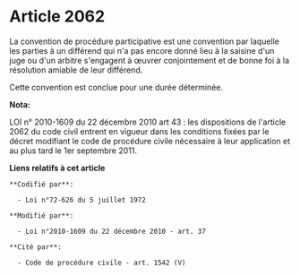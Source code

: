 # Article 2062

La convention de procédure participative est une convention par laquelle les parties à un différend qui n'a pas encore donné
lieu à la saisine d'un juge ou d'un arbitre s'engagent à œuvrer conjointement et de bonne foi à la résolution amiable de leur
différend.

Cette convention est conclue pour une durée déterminée.

**Nota:**

LOI n° 2010-1609 du 22 décembre 2010 art 43 : les dispositions de l'article 2062 du code civil entrent en vigueur dans les
conditions fixées par le décret modifiant le code de procédure civile nécessaire à leur application et au plus tard le 1er
septembre 2011.

**Liens relatifs à cet article**

	**Codifié par**:

	  - Loi n°72-626 du 5 juillet 1972

	**Modifié par**:

	  - Loi n°2010-1609 du 22 décembre 2010 - art. 37

	**Cité par**:

	  - Code de procédure civile - art. 1542 (V)
